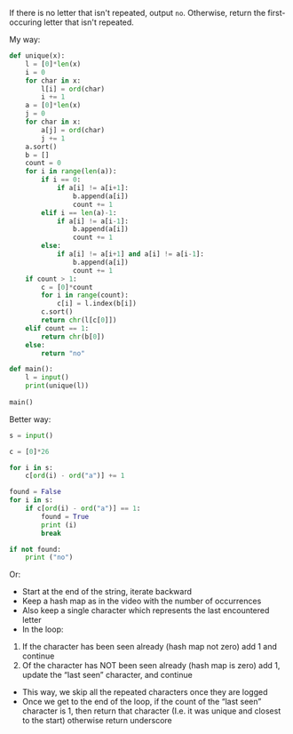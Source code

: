 If there is no letter that isn't repeated, output `no`. Otherwise, return the first-occuring letter that isn't repeated.

My way:
```python
def unique(x):
    l = [0]*len(x)
    i = 0
    for char in x:
        l[i] = ord(char)
        i += 1
    a = [0]*len(x)
    j = 0
    for char in x:
        a[j] = ord(char)
        j += 1
    a.sort()
    b = []
    count = 0
    for i in range(len(a)):
        if i == 0:
            if a[i] != a[i+1]:
                b.append(a[i])
                count += 1
        elif i == len(a)-1:
            if a[i] != a[i-1]:
                b.append(a[i])
                count += 1
        else:
            if a[i] != a[i+1] and a[i] != a[i-1]:
                b.append(a[i])
                count += 1
    if count > 1:
        c = [0]*count
        for i in range(count):
            c[i] = l.index(b[i])
        c.sort()
        return chr(l[c[0]])
    elif count == 1:
        return chr(b[0])
    else:
        return "no"

def main():
    l = input()
    print(unique(l))
    
main()
```

Better way:
```python
s = input()

c = [0]*26

for i in s:
    c[ord(i) - ord("a")] += 1

found = False      
for i in s:
    if c[ord(i) - ord("a")] == 1:
        found = True
        print (i)
        break

if not found:
    print ("no")
```

Or:
- Start at the end of the string, iterate backward
- Keep a hash map as in the video with the number of occurrences
- Also keep a single character which represents the last encountered letter
- In the loop: 
1. If the character has been seen already (hash map not zero) add 1 and continue
2. Of the character has NOT been seen already (hash map is zero) add 1, update the “last seen” character, and continue
- This way, we skip all the repeated characters once they are logged
- Once we get to the end of the loop, if the count of the “last seen” character is 1, then return that character (I.e. it was unique and closest to the start) otherwise return underscore